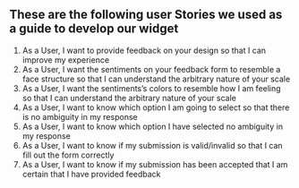 ## These are the following user Stories we used as a guide to develop our widget
1. As a User, I want to provide feedback on your design so that I can improve my experience
2. As a User, I want the sentiments on your feedback form to resemble a face structure so that I can understand the arbitrary nature of your scale
3. As a User, I want the sentiments’s colors to resemble how I am feeling  so that I can understand the arbitrary nature of your scale
4. As a User, I want to know which option I am going to select so that there is no ambiguity in my response
5. As a User, I want to know which option I have selected no ambiguity in my response
6. As a User, I want to know if my submission is valid/invalid so that I can fill out the form correctly
7. As a User, I want to know if my submission has been accepted  that I am certain that I have provided feedback
